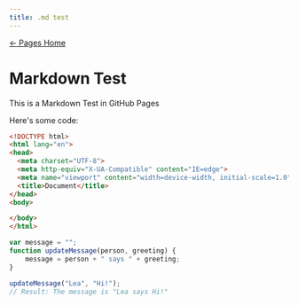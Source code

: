 ```yaml
---
title: .md test
---
```


[← Pages Home](../index.html)

# Markdown Test

This is a Markdown Test in GitHub Pages

Here's some code:

```html
<!DOCTYPE html>
<html lang="en">
<head>
  <meta charset="UTF-8">
  <meta http-equiv="X-UA-Compatible" content="IE=edge">
  <meta name="viewport" content="width=device-width, initial-scale=1.0">
  <title>Document</title>
</head>
<body>

</body>
</html>
```

```javascript
var message = "";
function updateMessage(person, greeting) {
    message = person + " says " + greeting;
}

updateMessage("Lea", "Hi!");
// Result: The message is "Lea says Hi!"
```